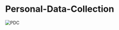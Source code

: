 # Personal-Data-Collection

![PDC](https://user-images.githubusercontent.com/38325801/94915571-69741280-04ad-11eb-9b68-7ba601897ab2.png)
